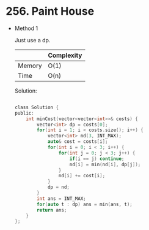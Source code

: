 # 256. Paint House 
- Method 1

    Just use a dp.

    | |   Complexity  |
    | ----------- | ----------- | 
    |  Memory     | O(1) | 
    |      Time       |  O(n) | 


    Solution:

    ``` h

    class Solution {
    public:
        int minCost(vector<vector<int>>& costs) {
            vector<int> dp = costs[0];
            for(int i = 1; i < costs.size(); i++) {
                vector<int> nd(3, INT_MAX);
                auto& cost = costs[i];
                for(int i = 0; i < 3; i++) {
                    for(int j = 0; j < 3; j++) {
                        if(i == j) continue;
                        nd[i] = min(nd[i], dp[j]);
                    }
                    nd[i] += cost[i];
                }
                dp = nd;
            }
            int ans = INT_MAX;
            for(auto t : dp) ans = min(ans, t);
            return ans;
        }
    };

    ```

<!-- - Method 2

    This is another method.

    | |   Complexity  |
    | ----------- | ----------- | 
    |  Memory     | O(n) | 
    |      Time       |  O(n) | 


    Solution:

    ``` h



    ```

- Additional Knowledge:
       
    Here are some additional knowledge.



<br> -->